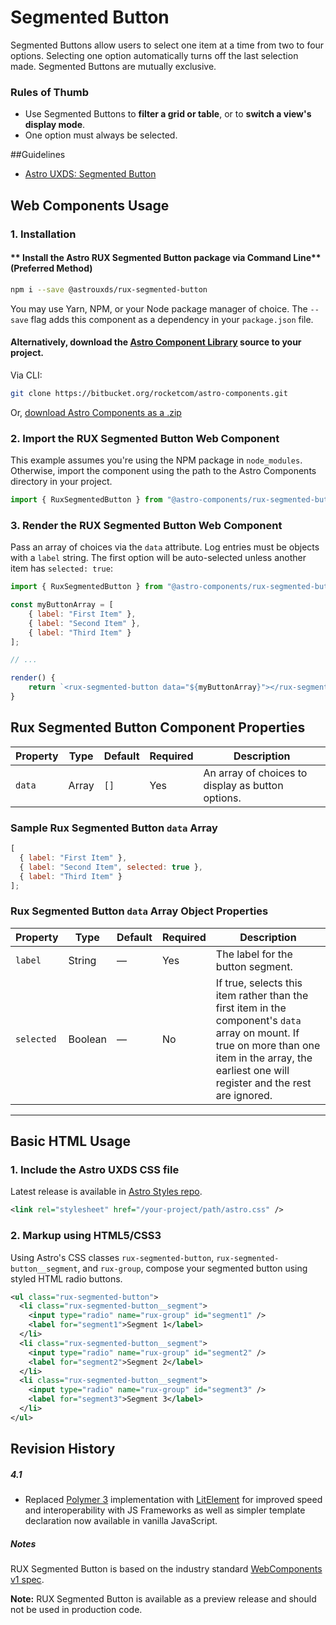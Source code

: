 # Segmented Button

Segmented Buttons allow users to select one item at a time from two to four options. Selecting one option automatically turns off the last selection made. Segmented Buttons are mutually exclusive.

### Rules of Thumb

- Use Segmented Buttons to **filter a grid or table**, or to **switch a view's display mode**.
- One option must always be selected.

##Guidelines

- [Astro UXDS: Segmented Button](https://astrouxds.com/ui-components/segmented-button)

## Web Components Usage

### 1. Installation

#### ** Install the Astro RUX Segmented Button package via Command Line** (Preferred Method)

```sh
npm i --save @astrouxds/rux-segmented-button
```

You may use Yarn, NPM, or your Node package manager of choice. The `--save` flag adds this component as a dependency in your `package.json` file.

#### **Alternatively**, download the [Astro Component Library](https://bitbucket.org/rocketcom/astro-components/src/master/) source to your project.

Via CLI:

```sh
git clone https://bitbucket.org/rocketcom/astro-components.git
```

Or, [download Astro Components as a .zip](https://bitbucket.org/rocketcom/astro-components/get/master.zip)

### 2. Import the RUX Segmented Button Web Component

This example assumes you're using the NPM package in `node_modules`. Otherwise, import the component using the path to the Astro Components directory in your project.

```javascript
import { RuxSegmentedButton } from "@astro-components/rux-segmented-button/rux-segmented-button.js";
```

### 3. Render the RUX Segmented Button Web Component

Pass an array of choices via the `data` attribute. Log entries must be objects with a `label` string. The first option will be auto-selected unless another item has `selected: true`:

```javascript
import { RuxSegmentedButton } from "@astro-components/rux-segmented-button/rux-segmented-button.js";

const myButtonArray = [
	{ label: "First Item" },
	{ label: "Second Item" },
	{ label: "Third Item" }
];

// ...

render() {
	return `<rux-segmented-button data="${myButtonArray}"></rux-segmented-button>`;
}
```

## Rux Segmented Button Component Properties

| Property | Type  | Default | Required | Description                                       |
| -------- | ----- | ------- | -------- | ------------------------------------------------- |
| `data`   | Array | `[]`    | Yes      | An array of choices to display as button options. |

### Sample Rux Segmented Button `data` Array

```js
[
  { label: "First Item" },
  { label: "Second Item", selected: true },
  { label: "Third Item" }
];
```

### Rux Segmented Button `data` Array Object Properties

| Property   | Type    | Default | Required | Description                                                                                                                                                                                          |
| ---------- | ------- | ------- | -------- | ---------------------------------------------------------------------------------------------------------------------------------------------------------------------------------------------------- |
| `label`    | String  | —       | Yes      | The label for the button segment.                                                                                                                                                                    |
| `selected` | Boolean | —       | No       | If true, selects this item rather than the first item in the component's `data` array on mount. If true on more than one item in the array, the earliest one will register and the rest are ignored. |

---

## Basic HTML Usage

### 1. Include the Astro UXDS CSS file

Latest release is available in [Astro Styles repo](https://bitbucket.org/rocketcom/astro-styles/src/master/).

```xml
<link rel="stylesheet" href="/your-project/path/astro.css" />
```

### 2. Markup using HTML5/CSS3

Using Astro's CSS classes `rux-segmented-button`, `rux-segmented-button__segment`, and `rux-group`, compose your segmented button using styled HTML radio buttons.

```xml
<ul class="rux-segmented-button">
  <li class="rux-segmented-button__segment">
    <input type="radio" name="rux-group" id="segment1" />
    <label for="segment1">Segment 1</label>
  </li>
  <li class="rux-segmented-button__segment">
    <input type="radio" name="rux-group" id="segment2" />
    <label for="segment2">Segment 2</label>
  </li>
  <li class="rux-segmented-button__segment">
    <input type="radio" name="rux-group" id="segment3" />
    <label for="segment3">Segment 3</label>
  </li>
</ul>
```

## Revision History

##### **4.1**

- Replaced [Polymer 3](https://www.polymer-project.org) implementation with [LitElement](https://lit-element.polymer-project.org/) for improved speed and interoperability with JS Frameworks as well as simpler template declaration now available in vanilla JavaScript.

##### **Notes**

RUX Segmented Button is based on the industry standard [WebComponents v1 spec](https://html.spec.whatwg.org/multipage/custom-elements.html).

**Note:** RUX Segmented Button is available as a preview release and should not be used in production code.

